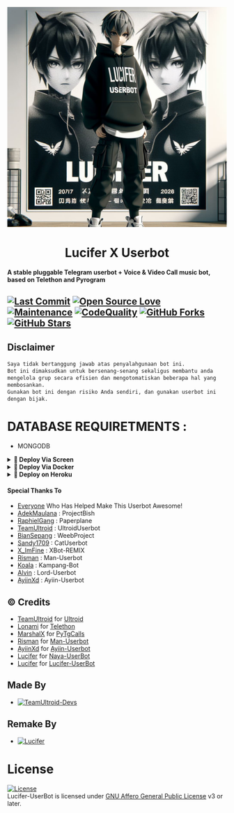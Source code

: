 <p align="center">
  <img src="./resources/extras/logo.jpg" alt="Ayra Logo">
</p>
<h1 align="center">
  <b>Lucifer X Userbot</b>
</h1>

<b>A stable pluggable Telegram userbot + Voice & Video Call music bot, based on Telethon and Pyrogram</b>


[![Last Commit](https://img.shields.io/github/last-commit/jonesroot/Lucifer-UserBot?color=red&logo=github&logoColor=blue&style=for-the-badge)](https://github.com/jonesroot/Lucifer-UserBot/commits)
[![Open Source Love](https://badges.frapsoft.com/os/v2/open-source.png?v=103)](https://github.com/jonesroot/Lucifer-UserBot)
[![Maintenance](https://img.shields.io/badge/Maintained%3F-Yes-blue)](https://GitHub.com/jonesroot/Lucifer-UserBot/graphs/commit-activity)
[![CodeQuality](https://img.shields.io/codacy/grade/a723cb464d5a4d25be3152b5d71de82d?color=blue&logo=codacy)](https://app.codacy.com/gh/jonesroot/Lucifer-UserBot/dashboard)
[![GitHub Forks](https://img.shields.io/github/forks/jonesroot/Lucifer-UserBot?&logo=github)](https://github.com/jonesroot/Lucifer-UserBot/fork)
[![GitHub Stars](https://img.shields.io/github/stars/jonesroot/Lucifer-UserBot?&logo=github)](https://github.com/jonesroot/Lucifer-UserBot/stargazers)
----

## Disclaimer

```
Saya tidak bertanggung jawab atas penyalahgunaan bot ini.
Bot ini dimaksudkan untuk bersenang-senang sekaligus membantu anda
mengelola grup secara efisien dan mengotomatiskan beberapa hal yang membosankan.
Gunakan bot ini dengan risiko Anda sendiri, dan gunakan userbot ini dengan bijak.
```

# DATABASE REQUIRETMENTS :
- MONGODB


<details>
<summary><b>🔗 Deploy Via Screen</b></summary>
<br>

• `sudo apt-get update && sudo apt-get upgrade -y`

• `sudo pip3 install -U pip`

• `sudo apt-get install python3-pip ffmpeg -y`

 • `git clone https://github.com/jonesroot/Lucifer-UserBot`

 • `cd Lucifer-UserBot`

 • `bash installer.sh`

 • `nano .env`
  - isi vars .env API_ID, API_HASH, MONGO_URI SESSION
  - Jika sudah 
  - ketik ctrl + S
  - ctrl + X

 • `screen -S Luci`

 • `bash start`

</details>

<details>
<summary><b>🔗 Deploy Via Docker</b></summary>
<br>

• `curl -sSL https://get.docker.com | sh`

 • `git clone https://github.com/jonesroot/Lucifer-UserBot`

 • `cd Lucifer-UserBot`

 • `cp sample.env .env`

 • `nano .env`
  - isi vars .env API_ID, API_HASH, SESSION dan MONGO_URI
  - Jika sudah 
  - ketik ctrl + S
  - ctrl + X

 • `docker build . -t Luci`

 • `docker run --name namalu --cpus 1.2 --memory 500m --env-file .env Luci`

</details>

<details>
<summary><b>🔗 Deploy on Heroku</b></summary>
<br>
• Silakan isi vars yang diperlukan API_ID, API_HASH, SESSION, HEROKU_API dan HEROKU_APP_NAME

<h3 align="center">Click The Button</h3>
<a align="center" href="https://dashboard.heroku.com/new?template=https://github.com/jonesroot/Lucifer-UserBot"><img src="https://www.herokucdn.com/deploy/button.svg"></a>
</div>

</details>



#### Special Thanks To
* [Everyone](https://github.com/mrismanaziz/Man-Userbot/graphs/contributors) Who Has Helped Make This Userbot Awesome!
* [AdekMaulana](https://github.com/adekmaulana) : ProjectBish
* [RaphielGang](https://github.com/RaphielGang) : Paperplane
* [TeamUltroid](https://github.com/TeamUltroid/Ultroid) :  UltroidUserbot
* [BianSepang](https://github.com/BianSepang/WeebProject) : WeebProject
* [Sandy1709](https://github.com/sandy1709/catuserbot) : CatUserbot
* [X_ImFine](https://github.com/ximfine) :  XBot-REMIX
* [Risman](https://github.com/mrismanaziz/Man-Userbot) :  Man-Userbot
* [Koala](https://github.com/ManusiaRakitan/Kampang-Bot) : Kampang-Bot
* [Alvin](https://github.com/Zora24/Lord-Userbot) : Lord-Userbot
* [AyiinXd](https://github.com/AyiinXd/Ayiin-Userbot) : Ayiin-Userbot

## © Credits
* [TeamUltroid](https://github.com/TeamUltroid) for [Ultroid](https://github.com/TeamUltroid/Ultroid)
* [Lonami](https://github.com/LonamiWebs/) for [Telethon](https://github.com/LonamiWebs/Telethon)
* [MarshalX](https://github.com/MarshalX) for [PyTgCalls](https://github.com/MarshalX/tgcalls)
* [Risman](https://github.com/mrismanaziz) for [Man-Userbot](https://github.com/mrismanaziz/Man-Userbot)
* [AyiinXd](https://github.com/AyiinXd) for [Ayiin-Userbot](https://github.com/AyiinXd/Ayiin-Userbot)
* [Lucifer](https://github.com/jonesroot) for [Naya-UserBot](https://github.com/jonesroot/Naya-UserBot)
* [Lucifer](https://github.com/jonesroot) for [Lucifer-UserBot](https://github.com/jonesroot/Lucifer-UserBot)

## Made By
* [![TeamUltroid-Devs](https://img.shields.io/static/v1?label=Teamultroid&message=devs&color=critical)](https://t.me/UltroidDevs)

## Remake By
* [![Lucifer](https://img.shields.io/static/v1?label=Luci&message=Fer&color=critical)](https://t.me/LuciferBukanRobot)



# License
[![License](https://www.gnu.org/graphics/agplv3-155x51.png)](LICENSE)   
Lucifer-UserBot is licensed under [GNU Affero General Public License](https://www.gnu.org/licenses/agpl-3.0.en.html) v3 or later.
